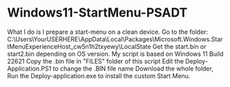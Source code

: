 # Windows11-StartMenu-PSADT

 What I do is I prepare a start-menu on a clean device.
  Go to the folder: C:\Users\YourUSERHERE\AppData\Local\Packages\Microsoft.Windows.StartMenuExperienceHost_cw5n1h2txyewy\LocalState
  Get the start.bin or start2.bin depending on OS version.
  My script is based on Windows 11 Build 22621
  Copy the .bin file in "FILES" folder of this script
  Edit the Deploy-Application.PS1 to change the .BIN file name
  Download the whole folder, Run the Deploy-application.exe to install the custom Start Menu.

